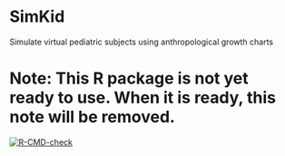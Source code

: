 # SimKid
Simulate virtual pediatric subjects using anthropological growth charts

# Note: This R package is not yet ready to use. When it is ready, this note will be removed.

<!-- badges: start -->
[![R-CMD-check](https://github.com/Andy00000000000/SimKid/actions/workflows/R-CMD-check.yaml/badge.svg)](https://github.com/Andy00000000000/SimKid/actions/workflows/R-CMD-check.yaml)
<!-- badges: end -->